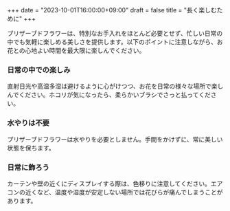 +++
date = "2023-10-01T16:00:00+09:00"
draft = false
title = "長く楽しむために"
+++

プリザーブドフラワーは、特別なお手入れをほとんど必要とせず、忙しい日常の中でも気軽に楽しめる美しさを提供します。以下のポイントに注意しながら、お花との心地よい時間を最大限に楽しんでください。

### 日常の中での楽しみ
直射日光や高温多湿は避けるように心がけつつ、お花を日常の様々な場所で楽しんでください。ホコリが気になったら、柔らかいブラシでさっと払ってください。

### 水やりは不要
プリザーブドフラワーは水やりを必要としません。手間をかけずに、常に美しい状態を保ちます。

### 日常に飾ろう
カーテンや壁の近くにディスプレイする際は、色移りに注意してください。エアコンの近くなど、温度や湿度が安定しない場所では花びらが痛んでしまうことがあります。
